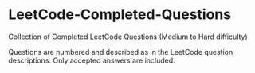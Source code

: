# LeetCode-Completed-Questions
Collection of Completed LeetCode Questions (Medium to Hard difficulty)

Questions are numbered and described as in the LeetCode question descriptions. Only accepted answers are included.
